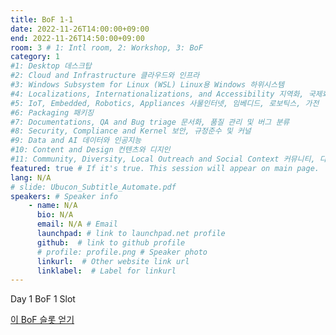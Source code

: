 ```yaml
---
title: BoF 1-1
date: 2022-11-26T14:00:00+09:00
end: 2022-11-26T14:50:00+09:00
room: 3 # 1: Intl room, 2: Workshop, 3: BoF
category: 1
#1: Desktop 데스크탑
#2: Cloud and Infrastructure 클라우드와 인프라
#3: Windows Subsystem for Linux (WSL) Linux용 Windows 하위시스템
#4: Localizations, Internationalizations, and Accessibility 지역화, 국제화 및 접근성
#5: IoT, Embedded, Robotics, Appliances 사물인터넷, 임베디드, 로보틱스, 가전
#6: Packaging 패키징
#7: Documentations, QA and Bug triage 문서화, 품질 관리 및 버그 분류
#8: Security, Compliance and Kernel 보안, 규정준수 및 커널
#9: Data and AI 데이터와 인공지능
#10: Content and Design 컨텐츠와 디지인
#11: Community, Diversity, Local Outreach and Social Context 커뮤니티, 다양성, 지역 사회 협력과 사회적 관점
featured: true # If it's true. This session will appear on main page.
lang: N/A
# slide: Ubucon_Subtitle_Automate.pdf
speakers: # Speaker info
    - name: N/A
      bio: N/A
      email: N/A # Email
      launchpad: # link to launchpad.net profile
      github:  # link to github profile
      # profile: profile.png # Speaker photo
      linkurl:  # Other website link url
      linklabel:  # Label for linkurl
---
```


Day 1 BoF 1 Slot

[이 BoF 슬롯 얻기](../../call-for-proposals/)